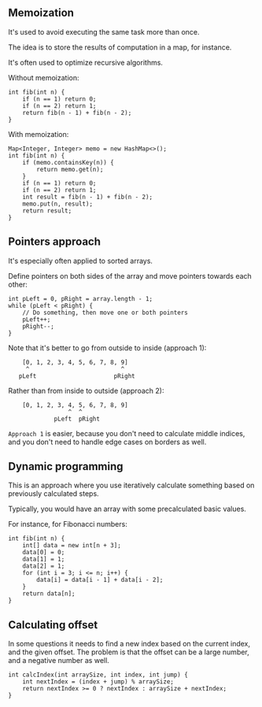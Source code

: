 ## Memoization

It's used to avoid executing the same task more than once.

The idea is to store the results of computation in a map, for instance.

It's often used to optimize recursive algorithms.

Without memoization:
```
int fib(int n) {
    if (n == 1) return 0;
    if (n == 2) return 1;
    return fib(n - 1) + fib(n - 2);
}
```

With memoization:
```
Map<Integer, Integer> memo = new HashMap<>();
int fib(int n) {
    if (memo.containsKey(n)) {
        return memo.get(n);
    }
    if (n == 1) return 0;
    if (n == 2) return 1;
    int result = fib(n - 1) + fib(n - 2);
    memo.put(n, result);
    return result;
}
```

## Pointers approach

It's especially often applied to sorted arrays.

Define pointers on both sides of the array and move pointers towards each other:
```
int pLeft = 0, pRight = array.length - 1;
while (pLeft < pRight) {
    // Do something, then move one or both pointers
    pLeft++;
    pRight--;
}
```

Note that it's better to go from outside to inside (approach 1):

```
    [0, 1, 2, 3, 4, 5, 6, 7, 8, 9]
     ^                          ^
   pLeft                      pRight
```

Rather than from inside to outside (approach 2):

```
    [0, 1, 2, 3, 4, 5, 6, 7, 8, 9]
                 ^  ^
             pLeft  pRight
```

`Approach 1` is easier, because you don't need to calculate middle indices, and you don't need 
to handle edge cases on borders as well.

## Dynamic programming

This is an approach where you use iteratively calculate something based on previously calculated steps.

Typically, you would have an array with some precalculated basic values.

For instance, for Fibonacci numbers:
```
int fib(int n) {
    int[] data = new int[n + 3];
    data[0] = 0;
    data[1] = 1;
    data[2] = 1;
    for (int i = 3; i <= n; i++) {
        data[i] = data[i - 1] + data[i - 2];
    }
    return data[n];
}
```

## Calculating offset

In some questions it needs to find a new index based on the current index, and the given offset.
The problem is that the offset can be a large number, and a negative number as well.

```
int calcIndex(int arraySize, int index, int jump) {
    int nextIndex = (index + jump) % arraySize;
    return nextIndex >= 0 ? nextIndex : arraySize + nextIndex;
}
```

